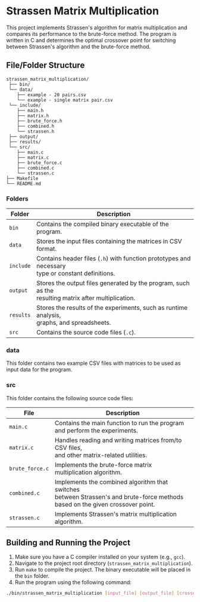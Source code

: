 # Strassen Matrix Multiplication

This project implements Strassen's algorithm for matrix multiplication and compares its performance to the brute-force method.
The program is written in C and determines the optimal crossover point for switching between Strassen's algorithm and the brute-force method.

## File/Folder Structure

```
strassen_matrix_multiplication/
 ├── bin/
 └── data/
    ├── example - 20 pairs.csv
    └── example - single matrix pair.csv
 └── include/
    ├── main.h
    ├── matrix.h
    ├── brute_force.h
    ├── combined.h
    └── strassen.h
 ├── output/
 ├── results/
 └── src/
    ├── main.c
    ├── matrix.c
    ├── brute_force.c
    ├── combined.c
    └── strassen.c
├── Makefile
└── README.md
```

### Folders

| Folder       | Description                                                            |
|--------------|------------------------------------------------------------------------|
| `bin`        | Contains the compiled binary executable of the program.                |
| `data`       | Stores the input files containing the matrices in CSV format.          |
| `include`    | Contains header files (`.h`) with function prototypes and necessary<br>type or constant definitions. |
| `output`     | Stores the output files generated by the program, such as the<br>resulting matrix after multiplication. |
| `results`    | Stores the results of the experiments, such as runtime analysis,<br>graphs, and spreadsheets. |
| `src`        | Contains the source code files (`.c`).                                  |

### data

This folder contains two example CSV files with matrices to be used as input data for the program.

### src

This folder contains the following source code files:

| File          | Description                                                            |
|---------------|------------------------------------------------------------------------|
| `main.c`      | Contains the main function to run the program and perform the experiments. |
| `matrix.c`    | Handles reading and writing matrices from/to CSV files,<br>and other matrix-related utilities. |
| `brute_force.c` | Implements the brute-force matrix multiplication algorithm.        |
| `combined.c`  | Implements the combined algorithm that switches<br>between Strassen's and brute-force methods based on the given crossover point. |
| `strassen.c`  | Implements Strassen's matrix multiplication algorithm.                |

## Building and Running the Project

1. Make sure you have a C compiler installed on your system (e.g., `gcc`).
2. Navigate to the project root directory (`strassen_matrix_multiplication`).
3. Run `make` to compile the project. The binary executable will be placed in the `bin` folder.
4. Run the program using the following command:

```bash
./bin/strassen_matrix_multiplication [input_file] [output_file] [crossover_point]
